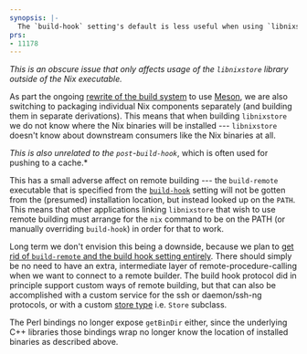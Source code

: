 ```yaml
---
synopsis: |-
  The `build-hook` setting's default is less useful when using `libnixstore` as a library
prs:
- 11178
---
```


*This is an obscure issue that only affects usage of the `libnixstore` library outside of the Nix executable.*

As part the ongoing [rewrite of the build system](https://github.com/NixOS/nix/issues/2503) to use [Meson](https://mesonbuild.com/), we are also switching to packaging individual Nix components separately (and building them in separate derivations).
This means that when building `libnixstore` we do not know where the Nix binaries will be installed --- `libnixstore` doesn't know about downstream consumers like the Nix binaries at all.

*This is also unrelated to the _`post`_-`build-hook`*, which is often used for pushing to a cache.*

This has a small adverse affect on remote building --- the `build-remote` executable that is specified from the [`build-hook`](@docroot@/command-ref/conf-file.md#conf-build-hook) setting will not be gotten from the (presumed) installation location, but instead looked up on the `PATH`.
This means that other applications linking `libnixstore` that wish to use remote building must arrange for the `nix` command to be on the PATH (or manually overriding `build-hook`) in order for that to work.

Long term we don't envision this being a downside, because we plan to [get rid of `build-remote` and the build hook setting entirely](https://github.com/NixOS/nix/issues/1221).
There should simply be no need to have an extra, intermediate layer of remote-procedure-calling when we want to connect to a remote builder.
The build hook protocol did in principle support custom ways of remote building, but that can also be accomplished with a custom service for the ssh or daemon/ssh-ng protocols, or with a custom [store type](@docroot@/store/types/index.md) i.e. `Store` subclass. <!-- we normally don't mention classes, but consider that this release note is about a library use case -->

The Perl bindings no longer expose `getBinDir` either, since the underlying C++ libraries those bindings wrap no longer know the location of installed binaries as described above.
